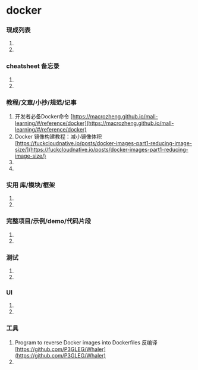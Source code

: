 
# docker

### 现成列表
1. 
1. 

### cheatsheet 备忘录
1. 
1. 

### 教程/文章/小抄/规范/记事
1. 开发者必备Docker命令
[https://macrozheng.github.io/mall-learning/#/reference/docker](https://macrozheng.github.io/mall-learning/#/reference/docker)
1. Docker 镜像构建教程：减小镜像体积
[https://fuckcloudnative.io/posts/docker-images-part1-reducing-image-size/](https://fuckcloudnative.io/posts/docker-images-part1-reducing-image-size/)
1. 
1. 

### 实用 库/模块/框架
1. 
1. 

### 完整项目/示例/demo/代码片段
1. 
1. 

### 测试
1. 
1. 

### UI
1. 
1. 

### 工具
1. Program to reverse Docker images into Dockerfiles 反编译 
[https://github.com/P3GLEG/Whaler](https://github.com/P3GLEG/Whaler)
1. 
